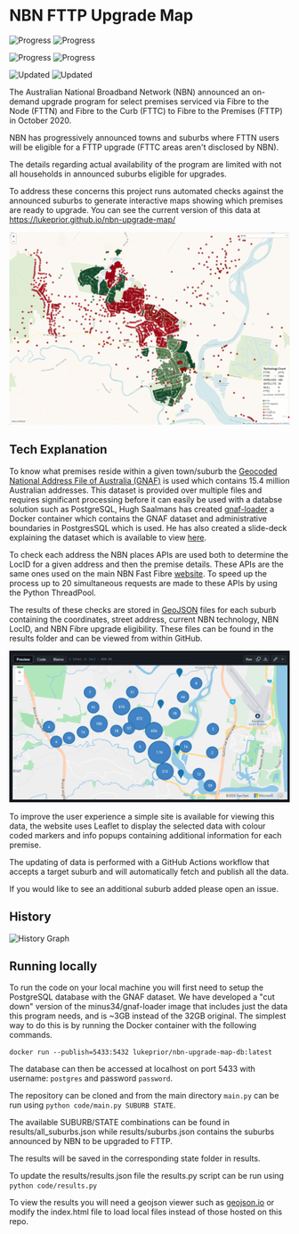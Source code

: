 # NBN FTTP Upgrade Map

![Progress](https://img.shields.io/badge/dynamic/json?label=Suburb%20Progress%20vs%20Listed&query=%24.suburbs.listed.TOTAL.percent&url=https%3A%2F%2Fraw.githubusercontent.com%2FLukePrior%2Fnbn-upgrade-map%2Fmain%2Fresults%2Fprogress.json&suffix=%25)
![Progress](https://img.shields.io/badge/dynamic/json?label=Suburb%20Progress%20vs%20Total&query=%24.suburbs.all.TOTAL.percent&url=https%3A%2F%2Fraw.githubusercontent.com%2FLukePrior%2Fnbn-upgrade-map%2Fmain%2Fresults%2Fprogress.json&suffix=%25)

![Progress](https://img.shields.io/badge/dynamic/json?label=Address%20Progress%20vs%20Listed&query=%24.addresses.listed.TOTAL.percent&url=https%3A%2F%2Fraw.githubusercontent.com%2FLukePrior%2Fnbn-upgrade-map%2Fmain%2Fresults%2Fprogress.json&suffix=%25)
![Progress](https://img.shields.io/badge/dynamic/json?label=Address%20Progress%20vs%20Total&query=%24.addresses.all.TOTAL.percent&url=https%3A%2F%2Fraw.githubusercontent.com%2FLukePrior%2Fnbn-upgrade-map%2Fmain%2Fresults%2Fprogress.json&suffix=%25)

![Updated](https://img.shields.io/badge/dynamic/json?label=Oldest%20Listed&query=last_updated.listed.TOTAL.days&url=https%3A%2F%2Fraw.githubusercontent.com%2FLukePrior%2Fnbn-upgrade-map%2Fmain%2Fresults%2Fprogress.json&suffix=%20days)
![Updated](https://img.shields.io/badge/dynamic/json?label=Oldest%20Total&query=last_updated.all.TOTAL.days&url=https%3A%2F%2Fraw.githubusercontent.com%2FLukePrior%2Fnbn-upgrade-map%2Fmain%2Fresults%2Fprogress.json&suffix=%20days)


The Australian National Broadband Network (NBN) announced an on-demand upgrade program for select premises serviced via Fibre to the Node (FTTN) and Fibre to the Curb (FTTC) to Fibre to the Premises (FTTP) in October 2020.

NBN has progressively announced towns and suburbs where FTTN users will be eligible for a FTTP upgrade (FTTC areas aren't disclosed by NBN).

The details regarding actual availability of the program are limited with not all households in announced suburbs eligible for upgrades.

To address these concerns this project runs automated checks against the announced suburbs to generate interactive maps showing which premises are ready to upgrade.  You can see the current version of this data at <https://lukeprior.github.io/nbn-upgrade-map/>

![Website Screenshot](resources/screenshot-1.png)

## Tech Explanation

To know what premises reside within a given town/suburb the [Geocoded National Address File of Australia (GNAF)](https://data.gov.au/dataset/ds-dga-19432f89-dc3a-4ef3-b943-5326ef1dbecc/details) is used which contains 15.4 million Australian addresses. This dataset is provided over multiple files and requires significant processing before it can easily be used with a databse solution such as PostgreSQL, Hugh Saalmans has created [gnaf-loader](https://github.com/minus34/gnaf-loader) a Docker container which contains the GNAF dataset and administrative boundaries in PostgresSQL which is used. He has also created a slide-deck explaining the dataset which is available to view [here](https://minus34.com/opendata/georabble-intro-to-gnaf.pdf).

To check each address the NBN places APIs are used both to determine the LocID for a given address and then the premise details. These APIs are the same ones used on the main NBN Fast Fibre [website](https://www.nbnco.com.au/residential/upgrades/more-fibre). To speed up the process up to 20 simultaneous requests are made to these APIs by using the Python ThreadPool.

The results of these checks are stored in [GeoJSON](https://geojson.org/) files for each suburb containing the coordinates, street address, current NBN technology, NBN LocID, and NBN Fibre upgrade eligibility. These files can be found in the results folder and can be viewed from within GitHub.

![GitHub Screenshot](resources/screenshot-2.png)

To improve the user experience a simple site is available for viewing this data, the website uses Leaflet to display the selected data with colour coded markers and info popups containing additional information for each premise.

The updating of data is performed with a GitHub Actions workflow that accepts a target suburb and will automatically fetch and publish all the data.

If you would like to see an additional suburb added please open an issue.

## History

![History Graph](https://quickchart.io/chart/render/sf-fce67a4f-2c64-41d8-aa96-9f584e67a4ef)

## Running locally

To run the code on your local machine you will first need to setup the PostgreSQL database with the GNAF dataset.
We have developed a "cut down" version of the minus34/gnaf-loader image that includes just the data this program needs, and is ~3GB instead of the 32GB original.
The simplest way to do this is by running the Docker container with the following commands.

```shell
docker run --publish=5433:5432 lukeprior/nbn-upgrade-map-db:latest
```

The database can then be accessed at localhost on port 5433 with username: `postgres` and password `password`.

The repository can be cloned and from the main directory `main.py` can be run using `python code/main.py SUBURB STATE`.

The available SUBURB/STATE combinations can be found in results/all_suburbs.json while results/suburbs.json contains the suburbs announced by NBN to be upgraded to FTTP.

The results will be saved in the corresponding state folder in results.

To update the results/results.json file the results.py script can be run using `python code/results.py`

To view the results you will need a geojson viewer such as [geojson.io](https://geojson.io/) or modify the index.html file to load local files instead of those hosted on this repo.
